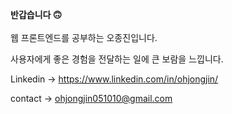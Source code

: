 
<b>반갑습니다 🙃</b>
<br><br>
웹 프론트엔드를 공부하는 오종진입니다.

사용자에게 좋은 경험을 전달하는 일에 큰 보람을 느낍니다.

Linkedin -> https://www.linkedin.com/in/ohjongjin/

contact -> ohjongjin051010@gmail.com
